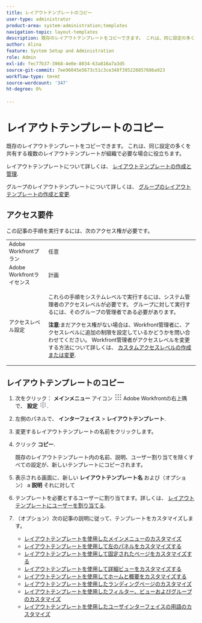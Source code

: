 ```yaml
---
title: レイアウトテンプレートのコピー
user-type: administrator
product-area: system-administration;templates
navigation-topic: layout-templates
description: 既存のレイアウトテンプレートをコピーできます。 これは、同じ設定の多くを共有する複数のレイアウトテンプレートが組織で必要な場合に役立ちます。
author: Alina
feature: System Setup and Administration
role: Admin
exl-id: fec77b37-3968-4e0e-8034-63a816a7a3d5
source-git-commit: 7ee96045e5673c51c3ce348f395226857686a923
workflow-type: tm+mt
source-wordcount: '347'
ht-degree: 0%

---
```


# レイアウトテンプレートのコピー

既存のレイアウトテンプレートをコピーできます。 これは、同じ設定の多くを共有する複数のレイアウトテンプレートが組織で必要な場合に役立ちます。

レイアウトテンプレートについて詳しくは、 [レイアウトテンプレートの作成と管理](../../../administration-and-setup/customize-workfront/use-layout-templates/create-and-manage-layout-templates.md).

グループのレイアウトテンプレートについて詳しくは、 [グループのレイアウトテンプレートの作成と変更](../../../administration-and-setup/manage-groups/work-with-group-objects/create-and-modify-a-groups-layout-templates.md).

## アクセス要件

この記事の手順を実行するには、次のアクセス権が必要です。

<table style="table-layout:auto"> 
 <col> 
 <col> 
 <tbody> 
  <tr> 
   <td role="rowheader">Adobe Workfrontプラン</td> 
   <td>任意</td> 
  </tr> 
  <tr> 
   <td role="rowheader">Adobe Workfrontライセンス</td> 
   <td>計画</td> 
  </tr> 
  <tr> 
   <td role="rowheader">アクセスレベル設定</td> 
   <td> <p>これらの手順をシステムレベルで実行するには、システム管理者のアクセスレベルが必要です。
グループに対して実行するには、そのグループの管理者である必要があります。</p> <p><b>注意</b>:まだアクセス権がない場合は、Workfront管理者に、アクセスレベルに追加の制限を設定しているかどうかを問い合わせてください。 Workfront管理者がアクセスレベルを変更する方法について詳しくは、 <a href="../../../administration-and-setup/add-users/configure-and-grant-access/create-modify-access-levels.md" class="MCXref xref">カスタムアクセスレベルの作成または変更</a>.</p> </td> 
  </tr> 
 </tbody> 
</table>

## レイアウトテンプレートのコピー

1. 次をクリック： **メインメニュー** アイコン ![](assets/main-menu-icon.png) Adobe Workfrontの右上隅で、 **設定** ![](assets/gear-icon-settings.png).

1. 左側のパネルで、 **インターフェイス** > **レイアウトテンプレート**.

1. 変更するレイアウトテンプレートの名前をクリックします。
1. クリック **コピー**.

   既存のレイアウトテンプレート内の名前、説明、ユーザー割り当てを除くすべての設定が、新しいテンプレートにコピーされます。

1. 表示される画面に、新しい **レイアウトテンプレート名** および（オプション） a **説明** それに対して

1. テンプレートを必要とするユーザーに割り当てます。詳しくは、 [レイアウトテンプレートにユーザーを割り当てる](../../../administration-and-setup/customize-workfront/use-layout-templates/assign-users-to-layout-template.md).
1. （オプション）次の記事の説明に従って、テンプレートをカスタマイズします。

   * [レイアウトテンプレートを使用したメインメニューのカスタマイズ](../../../administration-and-setup/customize-workfront/use-layout-templates/customize-main-menu.md)
   * [レイアウトテンプレートを使用して左のパネルをカスタマイズする](../../../administration-and-setup/customize-workfront/use-layout-templates/customize-left-panel.md)
   * [レイアウトテンプレートを使用して固定されたページをカスタマイズする](../../../administration-and-setup/customize-workfront/use-layout-templates/customize-pinned-pages.md)
   * [レイアウトテンプレートを使用して詳細ビューをカスタマイズする](../../../administration-and-setup/customize-workfront/use-layout-templates/customize-details-view-layout-template.md)
   * [レイアウトテンプレートを使用してホームと概要をカスタマイズする](../../../administration-and-setup/customize-workfront/use-layout-templates/customize-home-summary-layout-template.md)
   * [レイアウトテンプレートを使用したランディングページのカスタマイズ](../../../administration-and-setup/customize-workfront/use-layout-templates/customize-landing-page.md)
   * [レイアウトテンプレートを使用したフィルター、ビューおよびグループのカスタマイズ](../../../administration-and-setup/customize-workfront/use-layout-templates/customize-fvg-list-controls-layout-template.md)
   * [レイアウトテンプレートを使用したユーザインターフェイスの用語のカスタマイズ](../../../administration-and-setup/customize-workfront/use-layout-templates/customize-terminology.md)
